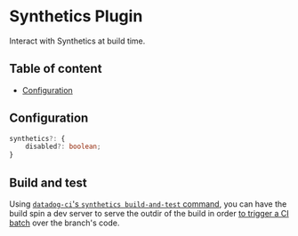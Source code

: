 # Synthetics Plugin <!-- #omit in toc -->

Interact with Synthetics at build time.

<!-- The title and the following line will both be added to the root README.md  -->

## Table of content <!-- #omit in toc -->

<!-- This is auto generated with yarn cli integrity -->

<!-- #toc -->
-   [Configuration](#configuration)
<!-- #toc -->

## Configuration

```ts
synthetics?: {
    disabled?: boolean;
}
```

## Build and test

Using [`datadog-ci`'s `synthetics build-and-test` command](https://github.com/DataDog/datadog-ci/tree/master/src/commands/synthetics#run-tests-command),
you can have the build spin a dev server to serve the outdir of the build in order [to trigger a CI batch](https://docs.datadoghq.com/continuous_testing/) over the branch's code.
